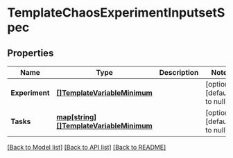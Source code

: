 # TemplateChaosExperimentInputsetSpec

## Properties
Name | Type | Description | Notes
------------ | ------------- | ------------- | -------------
**Experiment** | [**[]TemplateVariableMinimum**](template.VariableMinimum.md) |  | [optional] [default to null]
**Tasks** | [**map[string][]TemplateVariableMinimum**](array.md) |  | [optional] [default to null]

[[Back to Model list]](../README.md#documentation-for-models) [[Back to API list]](../README.md#documentation-for-api-endpoints) [[Back to README]](../README.md)

